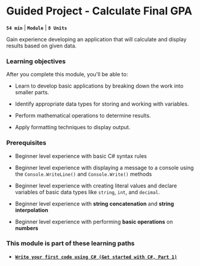 # Guided Project - Calculate Final GPA

**`54 min`** | **`Module`** | **`8 Units`**

Gain experience developing an application that will calculate and display results based on given data.

### Learning objectives

After you complete this module, you'll be able to:

- Learn to develop basic applications by breaking down the work into smaller parts.

- Identify appropriate data types for storing and working with variables.

- Perform mathematical operations to determine results.

- Apply formatting techniques to display output.

### Prerequisites

- Beginner level experience with basic C# syntax rules

- Beginner level experience with displaying a message to a console using the `Console.WriteLine()` and `Console.Write()` methods

- Beginner level experience with creating literal values and declare variables of basic data types like `string`, `int`, and `decimal`.

- Beginner level experience with **string concatenation** and **string interpolation**

- Beginner level experience with performing **basic operations** on **numbers**


### This module is part of these learning paths

- [**`Write your first code using C# (Get started with C#, Part 1)`**](https://learn.microsoft.com/en-us/training/paths/get-started-c-sharp-part-1/)